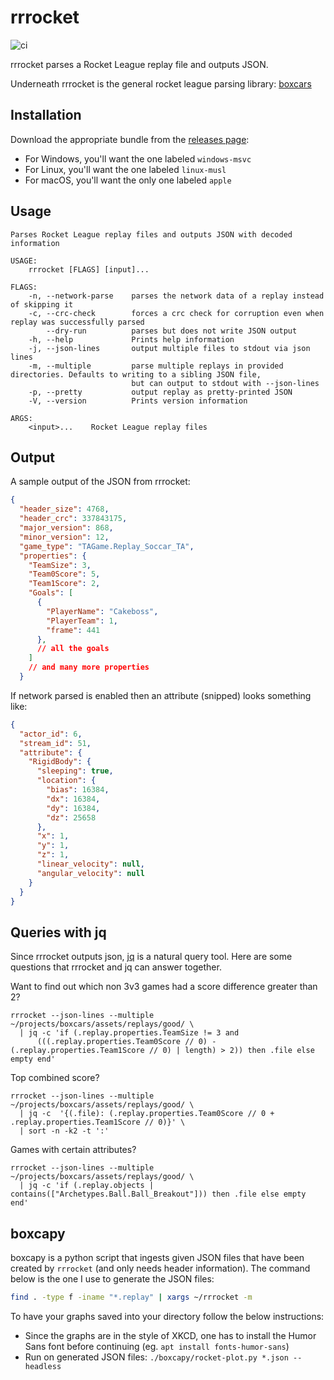 # rrrocket

![ci](https://github.com/nickbabcock/rrrocket/workflows/ci/badge.svg)

rrrocket parses a Rocket League replay file and outputs JSON.

Underneath rrrocket is the general rocket league parsing library: [boxcars](https://crates.io/crates/boxcars)

## Installation

Download the appropriate bundle from the [releases page](https://github.com/nickbabcock/rrrocket/releases/latest):

- For Windows, you'll want the one labeled `windows-msvc`
- For Linux, you'll want the one labeled `linux-musl`
- For macOS, you'll want the only one labeled `apple`

## Usage

```
Parses Rocket League replay files and outputs JSON with decoded information

USAGE:
    rrrocket [FLAGS] [input]...

FLAGS:
    -n, --network-parse    parses the network data of a replay instead of skipping it
    -c, --crc-check        forces a crc check for corruption even when replay was successfully parsed
        --dry-run          parses but does not write JSON output
    -h, --help             Prints help information
    -j, --json-lines       output multiple files to stdout via json lines
    -m, --multiple         parse multiple replays in provided directories. Defaults to writing to a sibling JSON file,
                           but can output to stdout with --json-lines
    -p, --pretty           output replay as pretty-printed JSON
    -V, --version          Prints version information

ARGS:
    <input>...    Rocket League replay files
```

## Output

A sample output of the JSON from rrrocket:

```json
{
  "header_size": 4768,
  "header_crc": 337843175,
  "major_version": 868,
  "minor_version": 12,
  "game_type": "TAGame.Replay_Soccar_TA",
  "properties": {
    "TeamSize": 3,
    "Team0Score": 5,
    "Team1Score": 2,
    "Goals": [
      {
        "PlayerName": "Cakeboss",
        "PlayerTeam": 1,
        "frame": 441
      },
      // all the goals
    ]
    // and many more properties
  }
```

If network parsed is enabled then an attribute (snipped) looks something like:

```json
{
  "actor_id": 6,
  "stream_id": 51,
  "attribute": {
    "RigidBody": {
      "sleeping": true,
      "location": {
        "bias": 16384,
        "dx": 16384,
        "dy": 16384,
        "dz": 25658
      },
      "x": 1,
      "y": 1,
      "z": 1,
      "linear_velocity": null,
      "angular_velocity": null
    }
  }
}
```

## Queries with jq

Since rrrocket outputs json, [jq](https://stedolan.github.io/jq/) is a natural query tool. Here are some questions that rrrocket and jq can answer together.

Want to find out which non 3v3 games had a score difference greater than 2?

```
rrrocket --json-lines --multiple ~/projects/boxcars/assets/replays/good/ \
  | jq -c 'if (.replay.properties.TeamSize != 3 and
      (((.replay.properties.Team0Score // 0) - (.replay.properties.Team1Score // 0) | length) > 2)) then .file else empty end'
```

Top combined score?

```
rrrocket --json-lines --multiple ~/projects/boxcars/assets/replays/good/ \
  | jq -c  '{(.file): (.replay.properties.Team0Score // 0 + .replay.properties.Team1Score // 0)}' \
  | sort -n -k2 -t ':'
```

Games with certain attributes?

```
rrrocket --json-lines --multiple ~/projects/boxcars/assets/replays/good/ \
  | jq -c 'if (.replay.objects | contains(["Archetypes.Ball.Ball_Breakout"])) then .file else empty end'
```

## boxcapy

boxcapy is a python script that ingests given JSON files that have been created
by `rrrocket` (and only needs header information). The command below is the one
I use to generate the JSON files:

```bash
find . -type f -iname "*.replay" | xargs ~/rrrocket -m 
```

To have your graphs saved into your directory follow the below instructions:

- Since the graphs are in the style of XKCD, one has to install the Humor Sans font before continuing (eg. `apt install fonts-humor-sans`)
- Run on generated JSON files: `./boxcapy/rocket-plot.py *.json --headless`
